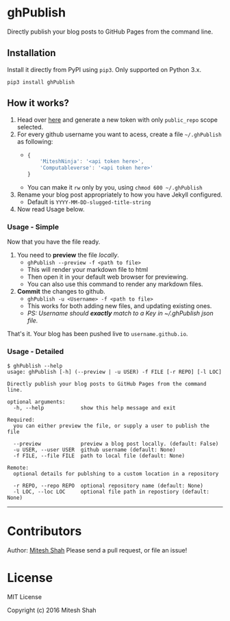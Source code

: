 # ghPublish

Directly publish your blog posts to GitHub Pages from the command line.

## Installation

Install it directly from PyPI using `pip3`. Only supported on Python 3.x.

`pip3 install ghPublish`

## How it works?

1. Head over [here](https://github.com/settings/tokens/new) and generate a new token with only `public_repo` scope selected.
2. For every github username you want to acess, create a file `~/.ghPublish` as following:
    - ```javascript
      {
          'MiteshNinja': '<api token here>',
          'Computableverse': '<api token here>'
      }
      ```
    - You can make it `rw` only by you, using `chmod 600 ~/.ghPublish`
3. Rename your blog post appropriately to how you have Jekyll configured.
    - Default is `YYYY-MM-DD-slugged-title-string`
5. Now read Usage below.

### Usage - Simple

Now that you have the file ready.

1. You need to **preview** the file *locally*.
    - `ghPublish --preview -f <path to file>`
    - This will render your markdown file to html
    - Then open it in your default web browser for previewing.
    - You can also use this command to render any markdown files.
2. **Commit** the changes to github.
    - `ghPublish -u <Username> -f <path to file>`
    - This works for both adding new files, and updating existing ones.
    - *PS: Username should **exactly** match to a Key in ~/.ghPublish json file.*

That's it. Your blog has been pushed live to `username.github.io`.

### Usage - Detailed

```
$ ghPublish --help
usage: ghPublish [-h] (--preview | -u USER) -f FILE [-r REPO] [-l LOC]

Directly publish your blog posts to GitHub Pages from the command line.

optional arguments:
  -h, --help            show this help message and exit

Required:
  you can either preview the file, or supply a user to publish the file

  --preview             preview a blog post locally. (default: False)
  -u USER, --user USER  github username (default: None)
  -f FILE, --file FILE  path to local file (default: None)

Remote:
  optional details for publshing to a custom location in a repository

  -r REPO, --repo REPO  optional repository name (default: None)
  -l LOC, --loc LOC     optional file path in repostiory (default: None)
```

---

# Contributors

Author: [Mitesh Shah](http://miteshshah.com)
Please send a pull request, or file an issue!

# License

MIT License

Copyright (c) 2016 Mitesh Shah
